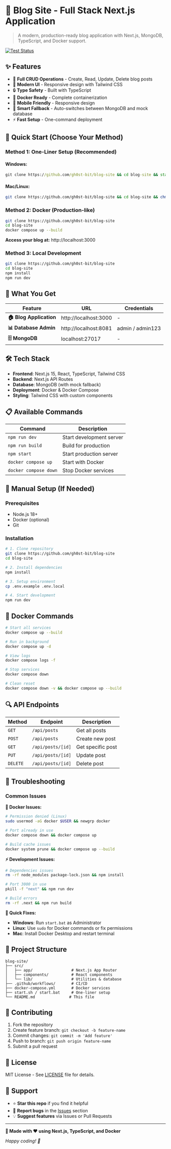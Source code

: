 # 📝 Blog Site - Full Stack Next.js Application

> A modern, production-ready blog application with Next.js, MongoDB, TypeScript, and Docker support.

[![Test Status](https://github.com/gh0st-bit/blog-site/workflows/Test%20Docker%20Setup/badge.svg)](https://github.com/gh0st-bit/blog-site/actions)

## ✨ Features

- 🚀 **Full CRUD Operations** - Create, Read, Update, Delete blog posts
- 🎨 **Modern UI** - Responsive design with Tailwind CSS
- 🔒 **Type Safety** - Built with TypeScript
- 🐳 **Docker Ready** - Complete containerization
- 📱 **Mobile Friendly** - Responsive design
- 🎯 **Smart Fallback** - Auto-switches between MongoDB and mock database
- ⚡ **Fast Setup** - One-command deployment

## 🚀 Quick Start (Choose Your Method)

### Method 1: One-Liner Setup (Recommended)

#### **Windows:**
```cmd
git clone https://github.com/gh0st-bit/blog-site && cd blog-site && start.bat
```

#### **Mac/Linux:**
```bash
git clone https://github.com/gh0st-bit/blog-site && cd blog-site && chmod +x start.sh && ./start.sh
```

### Method 2: Docker (Production-like)

```bash
git clone https://github.com/gh0st-bit/blog-site
cd blog-site
docker compose up --build
```

**Access your blog at:** http://localhost:3000

### Method 3: Local Development

```bash
git clone https://github.com/gh0st-bit/blog-site
cd blog-site
npm install
npm run dev
```

## 🎯 What You Get

| Feature | URL | Credentials |
|---------|-----|-------------|
| **🏠 Blog Application** | http://localhost:3000 | - |
| **📊 Database Admin** | http://localhost:8081 | admin / admin123 |
| **🗄️ MongoDB** | localhost:27017 | - |

## 🛠️ Tech Stack

- **Frontend**: Next.js 15, React, TypeScript, Tailwind CSS
- **Backend**: Next.js API Routes
- **Database**: MongoDB (with mock fallback)
- **Deployment**: Docker & Docker Compose
- **Styling**: Tailwind CSS with custom components

## 📋 Available Commands

| Command | Description |
|---------|-------------|
| `npm run dev` | Start development server |
| `npm run build` | Build for production |
| `npm start` | Start production server |
| `docker compose up` | Start with Docker |
| `docker compose down` | Stop Docker services |

## 🔧 Manual Setup (If Needed)

### Prerequisites
- Node.js 18+
- Docker (optional)
- Git

### Installation
```bash
# 1. Clone repository
git clone https://github.com/gh0st-bit/blog-site
cd blog-site

# 2. Install dependencies
npm install

# 3. Setup environment
cp .env.example .env.local

# 4. Start development
npm run dev
```

## 🐳 Docker Commands

```bash
# Start all services
docker compose up --build

# Run in background
docker compose up -d

# View logs
docker compose logs -f

# Stop services
docker compose down

# Clean reset
docker compose down -v && docker compose up --build
```

## 🔍 API Endpoints

| Method | Endpoint | Description |
|--------|----------|-------------|
| `GET` | `/api/posts` | Get all posts |
| `POST` | `/api/posts` | Create new post |
| `GET` | `/api/posts/[id]` | Get specific post |
| `PUT` | `/api/posts/[id]` | Update post |
| `DELETE` | `/api/posts/[id]` | Delete post |

## 🚨 Troubleshooting

### Common Issues

**🐳 Docker Issues:**
```bash
# Permission denied (Linux)
sudo usermod -aG docker $USER && newgrp docker

# Port already in use
docker compose down && docker compose up

# Build cache issues
docker system prune && docker compose up --build
```

**⚡ Development Issues:**
```bash
# Dependencies issues
rm -rf node_modules package-lock.json && npm install

# Port 3000 in use
pkill -f "next" && npm run dev

# Build errors
rm -rf .next && npm run build
```

**🔧 Quick Fixes:**
- **Windows**: Run `start.bat` as Administrator
- **Linux**: Use `sudo` for Docker commands or fix permissions
- **Mac**: Install Docker Desktop and restart terminal

## 📁 Project Structure

```
blog-site/
├── src/
│   ├── app/                 # Next.js App Router
│   ├── components/          # React components
│   └── lib/                 # Utilities & database
├── .github/workflows/       # CI/CD
├── docker-compose.yml       # Docker services
├── start.sh / start.bat     # One-liner setup
└── README.md               # This file
```

## 🤝 Contributing

1. Fork the repository
2. Create feature branch: `git checkout -b feature-name`
3. Commit changes: `git commit -m 'Add feature'`
4. Push to branch: `git push origin feature-name`
5. Submit a pull request

## 📄 License

MIT License - See [LICENSE](LICENSE) file for details.

## 🎉 Support

- ⭐ **Star this repo** if you find it helpful
- 🐛 **Report bugs** in the [Issues](https://github.com/gh0st-bit/blog-site/issues) section
- 💡 **Suggest features** via Issues or Pull Requests

---

**🚀 Made with ❤️ using Next.js, TypeScript, and Docker**

*Happy coding! 🎯*
